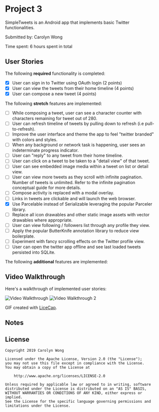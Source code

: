 # Project 3

SimpleTweets is an Android app that implements basic Twitter functionalities.

Submitted by: Carolyn Wong

Time spent: 6 hours spent in total

## User Stories

The following **required** functionality is completed:

* [x] User can sign in to Twitter using OAuth login (2 points)
* [x] User can view the tweets from their home timeline (4 points)
* [x] User can compose a new tweet (4 points)

The following **stretch** features are implemented:
* [ ] While composing a tweet, user can see a character counter with characters remaining for tweet out of 280.
* [ ] User can refresh timeline of tweets by pulling down to refresh (i.e pull-to-refresh).
* [ ] Improve the user interface and theme the app to feel "twitter branded" with colors and styles.
* [ ] When any background or network task is happening, user sees an indeterminate progress indicator.
* [ ] User can "reply" to any tweet from their home timeline.
* [ ] User can click on a tweet to be taken to a "detail view" of that tweet.
* [ ] User can see embedded image media within a tweet on list or detail view.
* [ ] User can view more tweets as they scroll with infinite pagination. Number of tweets is unlimited. Refer to the infinite pagination conceptual guide for more details.
* [ ] Compose activity is replaced with a modal overlay.
* [ ] Links in tweets are clickable and will launch the web browser.
* [x] Use Parcelable instead of Serializable leveraging the popular Parceler library.
* [ ] Replace all icon drawables and other static image assets with vector drawables where appropriate.
* [ ] User can view following / followers list through any profile they view.
* [ ] Apply the popular ButterKnife annotation library to reduce view boilerplate.
* [ ] Experiment with fancy scrolling effects on the Twitter profile view.
* [ ] User can open the twitter app offline and see last loaded tweets persisted into SQLite.

The following **additional** features are implemented:


## Video Walkthrough

Here's a walkthrough of implemented user stories:

<img src='walkthrough.gif' title='Video Walkthrough' width='' alt='Video Walkthrough' />
<img src='walkthrough2.gif' title='Video Walkthrough 2' width='' alt='Video Walkthrough 2' />

GIF created with [LiceCap](http://www.cockos.com/licecap/).

## Notes

## License

    Copyright 2019 Carolyn Wong

    Licensed under the Apache License, Version 2.0 (the "License");
    you may not use this file except in compliance with the License.
    You may obtain a copy of the License at

        http://www.apache.org/licenses/LICENSE-2.0

    Unless required by applicable law or agreed to in writing, software
    distributed under the License is distributed on an "AS IS" BASIS,
    WITHOUT WARRANTIES OR CONDITIONS OF ANY KIND, either express or implied.
    See the License for the specific language governing permissions and
    limitations under the License.
